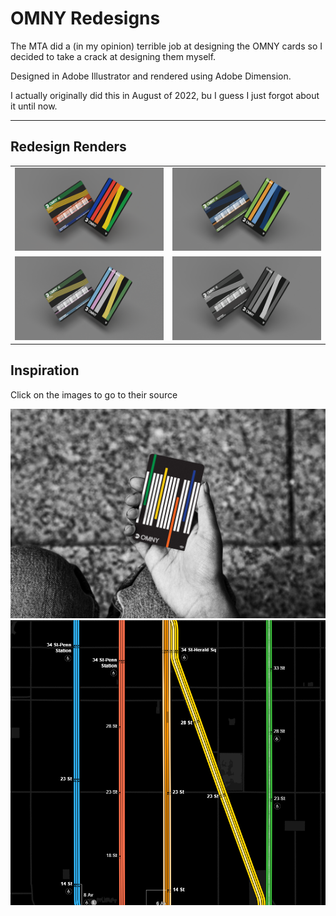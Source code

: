 # OMNY Redesigns

The MTA did a (in my opinion) terrible job at designing the OMNY cards so I decided to take a crack at designing them myself.

Designed in Adobe Illustrator and rendered using Adobe Dimension.

I actually originally did this in August of 2022, bu I guess I just forgot about it until now.

---

## Redesign Renders

| | |
|:-------------------------:|:-------------------------:|
|<img width="1604" alt="My take on a normal OMNY card" src="./Renders/OMNY_render_normal.png">  |  <img width="1604" alt="My take on a student OMNY card" src="./Renders/OMNY_render_student.png">|
|<img width="1604" alt="My take on a senior citizen OMNY card" src="./Renders/OMNY_render_senior.png">  |  <img width="1604" alt="My take on a testing/ MTA OMNY card" src="./Renders/OMNY_render_testing.png">|

## Inspiration

Click on the images to go to their source

[![OMNY card design by Pentagram](./Inspiration/pentagram_OMNY_card.jpg)](https://www.pentagram.com/work/omny/story)
[![The live subway map](./Inspiration/live_subway_map.png)](https://map.mta.info/#@40.7438616,-73.9915379,15.62z)
